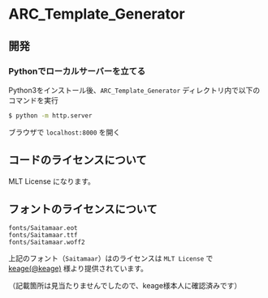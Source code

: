 # ARC_Template_Generator

## 開発
### Pythonでローカルサーバーを立てる

Python3をインストール後、`ARC_Template_Generator` ディレクトリ内で以下のコマンドを実行

```bash
$ python -m http.server
```

ブラウザで `localhost:8000` を開く

## コードのライセンスについて

MLT License になります。

## フォントのライセンスについて

```
fonts/Saitamaar.eot
fonts/Saitamaar.ttf
fonts/Saitamaar.woff2
```

上記のフォント（`Saitamaar`）はのライセンスは `MLT License` で [keage(@keage)](https://twitter.com/keage) 様より提供されています。  

（記載箇所は見当たりませんでしたので、keage様本人に確認済みです）
